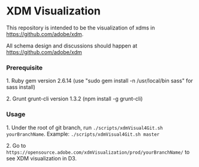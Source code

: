 # XDM Visualization

This repository is intended to be the visualization of xdms in https://github.com/adobe/xdm.

All schema design and discussions should happen at https://github.com/adobe/xdm

### Prerequisite

1\. Ruby gem version 2.6.14 (use "sudo gem install -n /usr/local/bin sass" for sass install)

2\. Grunt grunt-cli version 1.3.2 (npm install -g grunt-cli)


### Usage

1\. Under the root of git branch, run `./scripts/xdmVisual4Git.sh yourBranchName`. Example: `./scripts/xdmVisual4Git.sh master`

2\. Go to `https://opensource.adobe.com/xdmVisualization/prod/yourBranchName/` to see XDM visualization in D3. 